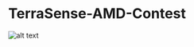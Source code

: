 # TerraSense-AMD-Contest

![alt text](https://github.com/mvgianel/TerraSense-AMD-Contest/blob/main/TerraSenseGraph.png)
